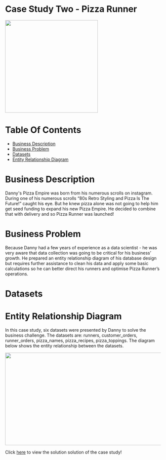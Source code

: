 # Case Study Two - Pizza Runner
<img src="https://user-images.githubusercontent.com/93320956/159271900-b007d9a9-8732-4e47-be7c-c46ae3f209bf.png" width="300" height="300">

# Table Of Contents
 - [Business Description](#business-description)
 - [Business Problem](#business-problem)
 - [Datasets](#datasets)
 - [Entity Relationship Diagram](#entity-relationship-diagram)

# Business Description
Danny's Pizza Empire was born from his numerous scrolls on instagram. During one of his numerous scrolls “80s Retro Styling and Pizza Is The Future!” caught his eye. But he knew pizza alone was not going to help him get seed funding to expand his new Pizza Empire. He decided to combine that with delivery and so Pizza Runner was launched!

# Business Problem
Because Danny had a few years of experience as a data scientist - he was very aware that data collection was going to be critical for his business’ growth. He prepared an entity relationship diagram of his database design but requires further assistance to clean his data and apply some basic calculations so he can better direct his runners and optimise Pizza Runner’s operations.

# Datasets


# Entity Relationship Diagram
In this case study, six datasets were presented by Danny to solve the business challenge. The datasets are: runners, customer_orders, runner_orders, pizza_names, pizza_recipes, pizza_toppings.
The diagram below shows the entity relationship between the datasets.

<img src="https://user-images.githubusercontent.com/93320956/162197770-f5435f23-07b5-4389-8de5-c67892b02bb9.png" width="600" height="300">

Click [here](https://github.com/HabibatTheAnalyst/8-Week-SQL-Challenge/blob/main/Case%20Study%20%23%201%20-%20Danny's%20Diner/A.%20Case%20Study%20Questions) to view the solution solution of the case study!